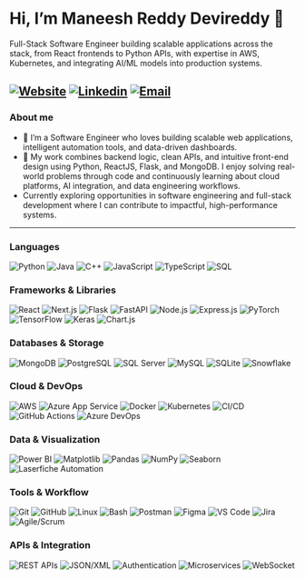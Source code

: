 # Hi, I’m Maneesh Reddy Devireddy 👋

Full-Stack Software Engineer building scalable applications across the stack, from React frontends to Python APIs, with expertise in AWS, Kubernetes, and integrating AI/ML models into production systems.

[![Website](https://img.shields.io/badge/website-%23FF6C37.svg?style=for-the-badge&logo=google-chrome&logoColor=white)]({{website}})
[![Linkedin](https://img.shields.io/badge/-LinkedIn-0A66C2?style=for-the-badge&logo=linkedin&logoColor=white)](https://www.linkedin.com/in/maneesh-reddy-devireddy/)
[![Email](https://img.shields.io/badge/-Email-D14836?style=for-the-badge&logo=gmail&logoColor=white)](mailto:maneeshreddyd2520@gmail.com)
---

### About me
- 🔭 I’m a Software Engineer who loves building scalable web applications, intelligent automation tools, and data-driven dashboards.
- 🌱 My work combines backend logic, clean APIs, and intuitive front-end design using Python, ReactJS, Flask, and MongoDB. I enjoy solving real-world problems through code and continuously learning about cloud platforms, AI integration, and data engineering workflows.
- Currently exploring opportunities in software engineering and full-stack development where I can contribute to impactful, high-performance systems.

---

### Languages
![Python](https://img.shields.io/badge/Python-3776AB?style=for-the-badge&logo=python&logoColor=white)
![Java](https://img.shields.io/badge/Java-007396?style=for-the-badge&logo=java&logoColor=white)
![C++](https://img.shields.io/badge/C%2B%2B-00599C?style=for-the-badge&logo=c%2B%2B&logoColor=white)
![JavaScript](https://img.shields.io/badge/JavaScript-F7DF1E?style=for-the-badge&logo=javascript&logoColor=black)
![TypeScript](https://img.shields.io/badge/TypeScript-3178C6?style=for-the-badge&logo=typescript&logoColor=white)
![SQL](https://img.shields.io/badge/SQL-4479A5?style=for-the-badge&logo=mysql&logoColor=white)

### Frameworks & Libraries
![React](https://img.shields.io/badge/React-61DAFB?style=for-the-badge&logo=react&logoColor=black)
![Next.js](https://img.shields.io/badge/Next.js-000000?style=for-the-badge&logo=nextdotjs&logoColor=white)
![Flask](https://img.shields.io/badge/Flask-000000?style=for-the-badge&logo=flask&logoColor=white)
![FastAPI](https://img.shields.io/badge/FastAPI-009688?style=for-the-badge&logo=fastapi&logoColor=white)
![Node.js](https://img.shields.io/badge/Node.js-339933?style=for-the-badge&logo=nodedotjs&logoColor=white)
![Express.js](https://img.shields.io/badge/Express.js-000000?style=for-the-badge&logo=express&logoColor=white)
![PyTorch](https://img.shields.io/badge/PyTorch-EE4C2C?style=for-the-badge&logo=pytorch&logoColor=white)
![TensorFlow](https://img.shields.io/badge/TensorFlow-FF6F00?style=for-the-badge&logo=tensorflow&logoColor=white)
![Keras](https://img.shields.io/badge/Keras-D00000?style=for-the-badge&logo=keras&logoColor=white)
![Chart.js](https://img.shields.io/badge/Chart.js-FF6384?style=for-the-badge&logo=chartdotjs&logoColor=white)

### Databases & Storage
![MongoDB](https://img.shields.io/badge/MongoDB-47A248?style=for-the-badge&logo=mongodb&logoColor=white)
![PostgreSQL](https://img.shields.io/badge/PostgreSQL-4169E1?style=for-the-badge&logo=postgresql&logoColor=white)
![SQL Server](https://img.shields.io/badge/SQL%20Server-CC2927?style=for-the-badge&logo=microsoftsqlserver&logoColor=white)
![MySQL](https://img.shields.io/badge/MySQL-4479A5?style=for-the-badge&logo=mysql&logoColor=white)
![SQLite](https://img.shields.io/badge/SQLite-07405E?style=for-the-badge&logo=sqlite&logoColor=white)
![Snowflake](https://img.shields.io/badge/Snowflake-2E86AB?style=for-the-badge&logo=snowflake&logoColor=white)

### Cloud & DevOps
![AWS](https://img.shields.io/badge/AWS-232F3E?style=for-the-badge&logo=amazonaws&logoColor=white)
![Azure App Service](https://img.shields.io/badge/Azure-0078D4?style=for-the-badge&logo=microsoftazure&logoColor=white)
![Docker](https://img.shields.io/badge/Docker-2496ED?style=for-the-badge&logo=docker&logoColor=white)
![Kubernetes](https://img.shields.io/badge/Kubernetes-326CE5?style=for-the-badge&logo=kubernetes&logoColor=white)
![CI/CD](https://img.shields.io/badge/CI%2FCD-000000?style=for-the-badge)
![GitHub Actions](https://img.shields.io/badge/GitHub%20Actions-2671E5?style=for-the-badge&logo=githubactions&logoColor=white)
![Azure DevOps](https://img.shields.io/badge/Azure%20DevOps-0078D4?style=for-the-badge&logo=azuredevops&logoColor=white)

### Data & Visualization
![Power BI](https://img.shields.io/badge/Power%20BI-F2C811?style=for-the-badge&logo=powerbi&logoColor=black)
![Matplotlib](https://img.shields.io/badge/Matplotlib-003D72?style=for-the-badge&logo=matplotlib&logoColor=white)
![Pandas](https://img.shields.io/badge/Pandas-150458?style=for-the-badge&logo=pandas&logoColor=white)
![NumPy](https://img.shields.io/badge/NumPy-013243?style=for-the-badge&logo=numpy&logoColor=white)
![Seaborn](https://img.shields.io/badge/Seaborn-3C9AAB?style=for-the-badge&logo=seaborn&logoColor=white)
![Laserfiche Automation](https://img.shields.io/badge/Laserfiche%20Automation-00A9E0?style=for-the-badge&logo=laserfiche&logoColor=white)

### Tools & Workflow
![Git](https://img.shields.io/badge/Git-F05032?style=for-the-badge&logo=git&logoColor=white)
![GitHub](https://img.shields.io/badge/GitHub-181717?style=for-the-badge&logo=github&logoColor=white)
![Linux](https://img.shields.io/badge/Linux-FCC624?style=for-the-badge&logo=linux&logoColor=black)
![Bash](https://img.shields.io/badge/Bash-4EAA25?style=for-the-badge&logo=gnubash&logoColor=white)
![Postman](https://img.shields.io/badge/Postman-FF6C37?style=for-the-badge&logo=postman&logoColor=white)
![Figma](https://img.shields.io/badge/Figma-F24E1E?style=for-the-badge&logo=figma&logoColor=white)
![VS Code](https://img.shields.io/badge/VS%20Code-007ACC?style=for-the-badge&logo=visualstudiocode&logoColor=white)
![Jira](https://img.shields.io/badge/Jira-0052CC?style=for-the-badge&logo=jira&logoColor=white)
![Agile/Scrum](https://img.shields.io/badge/Agile%2FScrum-007396?style=for-the-badge&logo=jira&logoColor=white)

### APIs & Integration
![REST APIs](https://img.shields.io/badge/REST%20APIs-00599C?style=for-the-badge)
![JSON/XML](https://img.shields.io/badge/JSON%2FXML-000000?style=for-the-badge&logo=json&logoColor=white)
![Authentication](https://img.shields.io/badge/Auth%20(OAuth%2C%20JWT)-FE5918?style=for-the-badge)
![Microservices](https://img.shields.io/badge/Microservices-000000?style=for-the-badge)
![WebSocket](https://img.shields.io/badge/WebSocket-010101?style=for-the-badge&logo=websocket&logoColor=white)
